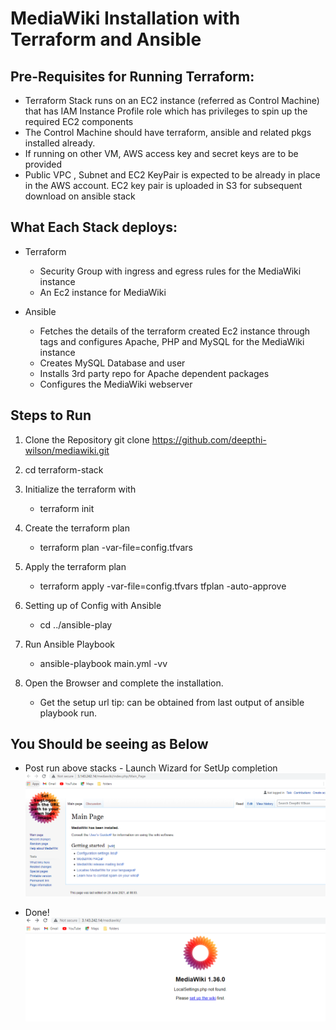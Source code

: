 # MediaWiki Installation with Terraform and Ansible

Pre-Requisites for Running Terraform:
-------------------------------------
- Terraform Stack runs on an EC2 instance (referred as Control Machine) that has IAM Instance Profile role which has privileges to spin up the required EC2 components
- The Control Machine should have terraform, ansible and related pkgs installed already. 
- If running on other VM, AWS access key and secret keys are to be provided
- Public VPC , Subnet and EC2 KeyPair is expected to be already in place in the AWS account. EC2 key pair is uploaded in S3 for subsequent download on ansible stack


What Each Stack deploys:
------------------------
- Terraform
 	- Security Group with ingress and egress rules for the MediaWiki instance
    - An Ec2 instance for MediaWiki 

- Ansible
 	- Fetches the details of the terraform created Ec2 instance through tags and configures  Apache, PHP and MySQL for the MediaWiki instance
    - Creates MySQL Database and user
    - Installs 3rd party repo for Apache dependent packages
    - Configures the MediaWiki webserver

Steps to Run
-------------

1. Clone the Repository git clone https://github.com/deepthi-wilson/mediawiki.git

2. cd terraform-stack

3. Initialize the terraform with 
    -  terraform init

4. Create the terraform plan
    -  terraform plan -var-file=config.tfvars
5. Apply the terraform plan
    -  terraform apply -var-file=config.tfvars tfplan -auto-approve
6. Setting up of Config with Ansible
    - cd ../ansible-play
7. Run Ansible Playbook
    - ansible-playbook main.yml -vv 
8. Open the Browser and complete the installation.
    - Get the setup url tip: can be obtained from last output of ansible playbook run.


You Should be seeing as Below
-----------------------------

- Post run above stacks - Launch Wizard for SetUp completion
![Launch](img/homepage.PNG)


- Done!
![done ](img/installation.png)